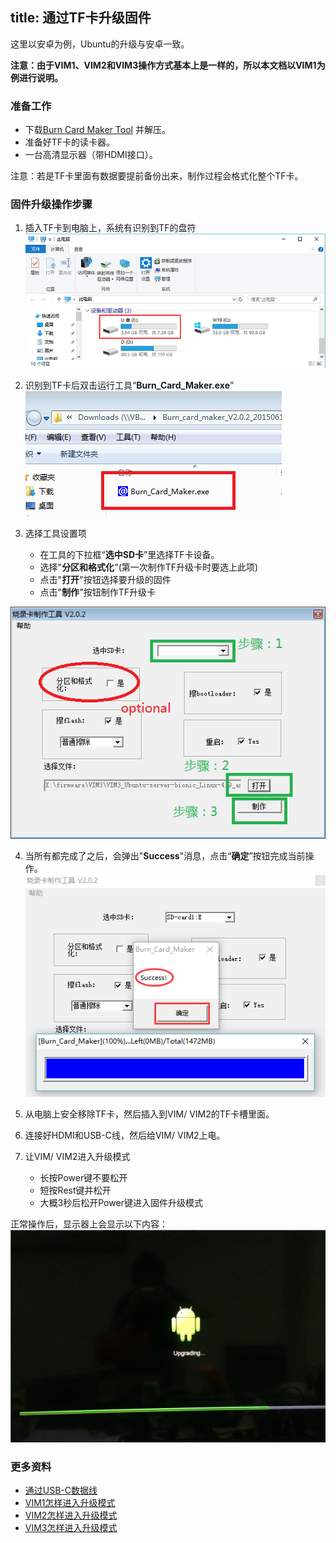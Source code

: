 title: 通过TF卡升级固件
---
这里以安卓为例，Ubuntu的升级与安卓一致。

**注意：由于VIM1、VIM2和VIM3操作方式基本上是一样的，所以本文档以VIM1为例进行说明。**

### 准备工作
* 下载[Burn Card Maker Tool](https://dl.khadas.com/Tools/Burn_card_maker_V2.0.2_20150617_en.7z) 并解压。
* 准备好TF卡的读卡器。
* 一台高清显示器（带HDMI接口）。

注意：若是TF卡里面有数据要提前备份出来，制作过程会格式化整个TF卡。

### 固件升级操作步骤
1. 插入TF卡到电脑上，系统有识别到TF的盘符
![image](/images/vim1/tfcard_pc_zh.png)

2. 识别到TF卡后双击运行工具“**Burn_Card_Maker.exe**”
![image|646x86](/images/vim1/BurnCardMaker_Tool_zh.png)

3. 选择工具设置项
   * 在工具的下拉框“**选中SD卡**”里选择TF卡设备。
   * 选择"**分区和格式化**"(第一次制作TF升级卡时要选上此项)
   * 点击"**打开**"按钮选择要升级的固件
   * 点击"**制作**"按钮制作TF升级卡

![image|520x372](/images/vim1/BurnCardMaker_Tool_Interface_zh.png)

4. 当所有都完成了之后，会弹出"**Success**"消息，点击“**确定**”按钮完成当前操作。
![image|519x385](/images/vim1/BurnCardMaker_Tool_success_zh.png)

5. 从电脑上安全移除TF卡，然后插入到VIM/ VIM2的TF卡槽里面。

6. 连接好HDMI和USB-C线，然后给VIM/ VIM2上电。

7. 让VIM/ VIM2进入升级模式
   * 长按Power键不要松开
   * 短按Rest键并松开
   * 大概3秒后松开Power键进入固件升级模式

正常操作后，显示器上会显示以下内容：
![image|690x465](/images/vim1/Upgrading_interface.png)

### 更多资料
 * [通过USB-C数据线](/zh-cn/vim1/UpgradeViaUSBCable.html)
 * [VIM1怎样进入升级模式](/zh-cn/vim1/HowtoBootIntoUpgradeMode.html)
 * [VIM2怎样进入升级模式](/zh-cn/vim2/HowtoBootIntoUpgradeMode.html)
 * [VIM3怎样进入升级模式](/zh-cn/vim3/HowtoBootIntoUpgradeMode.html)



